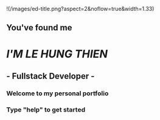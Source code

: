 !(/images/ed-title.png?aspect=2&noflow=true&width=1.33)


##                                               You've found me

#          *I'M LE HUNG THIEN*

##                                        - Fullstack Developer -





### Welcome to my personal portfolio
### Type "help" to get started
